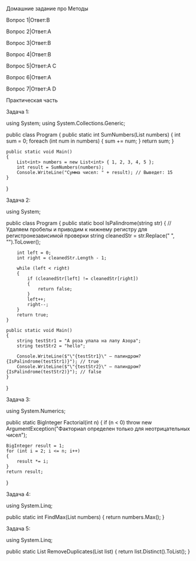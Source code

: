 Домашние задание про Методы

Вопрос 1|Ответ:B

Вопрос 2|Ответ:A

Вопрос 3|Ответ:B

Вопрос 4|Ответ:B

Вопрос 5|Ответ:A C

Вопрос 6|Ответ:A

Вопрос 7|Ответ:A D


Практическая часть 

Задача 1: 

using System;
using System.Collections.Generic;

public class Program
{
    public static int SumNumbers(List<int> numbers)
    {
        int sum = 0;
        foreach (int num in numbers)
        {
            sum += num;
        }
        return sum;
    }
    
    public static void Main()
    {
        List<int> numbers = new List<int> { 1, 2, 3, 4, 5 };
        int result = SumNumbers(numbers);
        Console.WriteLine("Сумма чисел: " + result); // Выведет: 15
    }
}

Задача 2:

using System;

public class Program
{
    public static bool IsPalindrome(string str)
    {
        // Удаляем пробелы и приводим к нижнему регистру для регистронезависимой проверки
        string cleanedStr = str.Replace(" ", "").ToLower();
        
        int left = 0;
        int right = cleanedStr.Length - 1;

        while (left < right)
        {
            if (cleanedStr[left] != cleanedStr[right])
            {
                return false;
            }
            left++;
            right--;
        }
        return true;
    }

    public static void Main()
    {
        string testStr1 = "А роза упала на лапу Азора";
        string testStr2 = "hello";
        
        Console.WriteLine($"\"{testStr1}\" — палиндром? {IsPalindrome(testStr1)}"); // true
        Console.WriteLine($"\"{testStr2}\" — палиндром? {IsPalindrome(testStr2)}"); // false
    }
}

Задача 3:

using System.Numerics;

public static BigInteger Factorial(int n)
{
    if (n < 0)
        throw new ArgumentException("Факториал определен только для неотрицательных чисел");
    
    BigInteger result = 1;
    for (int i = 2; i <= n; i++)
    {
        result *= i;
    }
    return result;
}

Задача 4:

using System.Linq;

public static int FindMax(List<int> numbers)
{
    return numbers.Max();
}

Задача 5:

using System.Linq;

public static List<T> RemoveDuplicates<T>(List<T> list)
{
    return list.Distinct().ToList();
}

